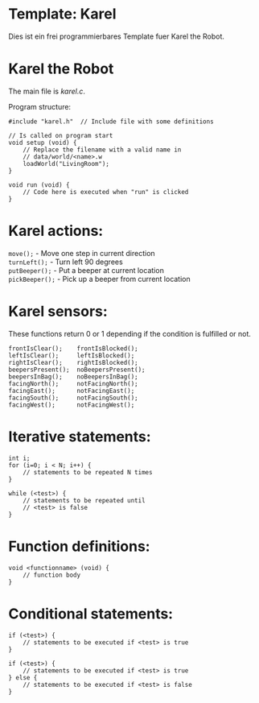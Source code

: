 # Template: Karel

Dies ist ein frei programmierbares Template fuer Karel the
Robot.

# Karel the Robot

The main file is *karel.c*.

Program structure:

    #include "karel.h"  // Include file with some definitions
    
    // Is called on program start
    void setup (void) {
        // Replace the filename with a valid name in
        // data/world/<name>.w
        loadWorld("LivingRoom");
    }

    void run (void) {
        // Code here is executed when "run" is clicked
    }

# Karel actions:

`move();` - Move one step in current direction   
`turnLeft();` - Turn left 90 degrees  
`putBeeper();` - Put a beeper at current location  
`pickBeeper();` - Pick up a beeper from current location

# Karel sensors:

These functions return 0 or 1 depending if the condition
is fulfilled or not.

`frontIsClear();    frontIsBlocked();`  
`leftIsClear();     leftIsBlocked();`  
`rightIsClear();    rightIsBlocked();`  
`beepersPresent();  noBeepersPresent();`  
`beepersInBag();    noBeepersInBag();`  
`facingNorth();     notFacingNorth();`  
`facingEast();      notFacingEast();`  
`facingSouth();     notFacingSouth();`  
`facingWest();      notFacingWest();`  

# Iterative statements:

    int i;
    for (i=0; i < N; i++) {
        // statements to be repeated N times
    }

    while (<test>) {
        // statements to be repeated until
        // <test> is false
    }

# Function definitions:
    void <functionname> (void) {
        // function body
    }

# Conditional statements:

    if (<test>) {
        // statements to be executed if <test> is true
    }
    
    if (<test>) {
        // statements to be executed if <test> is true
    } else {
        // statements to be executed if <test> is false
    }
